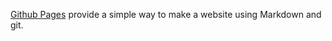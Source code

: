[Github Pages](https://pages.github.com) provide a simple way to make a
website using Markdown and git.
